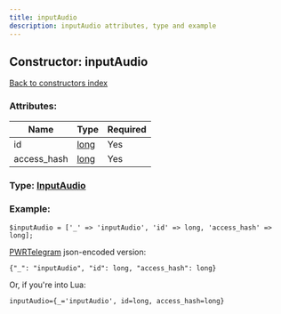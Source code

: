 ```yaml
---
title: inputAudio
description: inputAudio attributes, type and example
---
```

## Constructor: inputAudio  
[Back to constructors index](index.md)



### Attributes:

| Name     |    Type       | Required |
|----------|---------------|----------|
|id|[long](../types/long.md) | Yes|
|access\_hash|[long](../types/long.md) | Yes|



### Type: [InputAudio](../types/InputAudio.md)


### Example:

```
$inputAudio = ['_' => 'inputAudio', 'id' => long, 'access_hash' => long];
```  

[PWRTelegram](https://pwrtelegram.xyz) json-encoded version:

```
{"_": "inputAudio", "id": long, "access_hash": long}
```


Or, if you're into Lua:  


```
inputAudio={_='inputAudio', id=long, access_hash=long}

```



